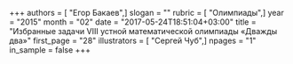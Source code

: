 +++
authors = [ "Егор Бакаев",]
slogan = ""
rubric = [ "Олимпиады",]
year = "2015"
month = "02"
date = "2017-05-24T18:51:04+03:00"
title = "Избранные задачи VIII устной математической олимпиады «Дважды два»"
first_page = "28"
illustrators = [ "Сергей Чуб",]
npages = "1"
in_sample = false
+++
